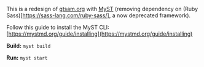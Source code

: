 This is a redesign of [gtsam.org](https://gtsam.org/) with [MyST](https://mystmd.org/) (removing dependency on (Ruby Sass)[https://sass-lang.com/ruby-sass/], a now deprecated framework).

Follow this guide to install the MyST CLI: [https://mystmd.org/guide/installing](https://mystmd.org/guide/installing)

**Build:**
`myst build`

**Run:**
`myst start`